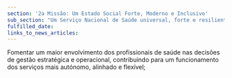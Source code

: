 ```yaml
---
section: '2a Missão: Um Estado Social Forte, Moderno e Inclusivo'
sub_section: "Um Serviço Nacional de Saúde universal, forte e resiliente"
fulfilled_date:
links_to_news_articles:
---
```


Fomentar um maior envolvimento dos profissionais de saúde nas decisões de gestão estratégica e operacional, contribuindo para um funcionamento dos serviços mais autónomo, alinhado e flexível;